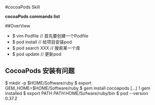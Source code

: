 #cocoaPods Skill

**cocoaPods commands list**

##OverView

* $ vim Podfile // 首先要创建一个Podfile
* $ pod install // 给项目安装pod
* $ pod search XXX // 搜索某一个库
* $ pod update // 更新pod

## CocoaPods 安装有问题
$ mkdir -p $HOME/Software/ruby
$ export GEM_HOME=$HOME/Software/ruby
$ gem install cocoapods
[...]
1 gem installed
$ export PATH $PATH:$HOME/Sofware/ruby/bin
$ pod --version
0.37.2